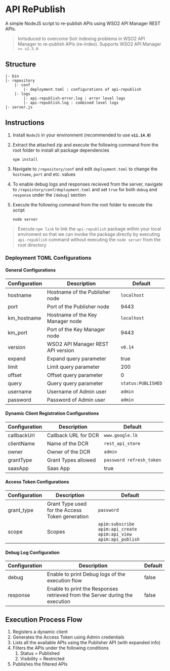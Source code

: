 # API RePublish

A simple NodeJS script to re-publish APIs using WSO2 API Manager REST APIs.

> Inrtoduced to overcome Solr indexing problems in WSO2 API Manager to re-publish APIs (re-index).
> Supports WSO2 API Manager `>= v2.5.0`

## Structure

```text
|- bin
|- repository
    |- conf
        |- deployment.toml : configurations of api-republish
    |- logs
        |- api-republish-error.log : error level logs
        |- api-republish.log : combined level logs
|- server.js
```

## Instructions

1. Install `NodeJS` in your environment (recommended to use **`v11.14.0`**)
2. Extract the attached zip and execute the following command from the root folder to install all package dependencies

   ```shell
   npm install
   ```

3. Navigate to `/repository/conf` and edit `deployment.toml` to change the `hostname`, `port` and etc. values
4. To enable debug logs and responses recieved from the server, navigate to `/repoistory/conf/deployment.toml` and set `true` for both `debug` and `response` under the `[debug]` section
5. Execute the following command from the root folder to execute the script

   ```shell
   node server
   ```

> Execute `npm link` to link the `api-republish` package within your local enviroment so that we can invoke the package directly by executing `api-republish` command without executing the `node server` from the root directory

### Deployment TOML Configurations

#### General Configurations

| Configuration  | Description  | Default  |
|---|---|---|
| hostname  | Hostname of the Publisher node  | `localhost`  |
| port  | Port of the Publisher node  | 9443  |   |   |
| km_hostname  | Hostname of the Key Manager node  | `localhost`  |
| km_port  | Port of the Key Manager node  | 9443  |
| version  | WSO2 API Manager REST API version  | `v0.14`  |
| expand  | Expand query parameter  | true  |
| limit  | Limit query parameter  | 200  |
| offset  | Offset query parameter  | 0  |
| query  | Query query parameter  | `status:PUBLISHED`  |
| username  | Username of Admin user  | `admin`  |
| password  | Password of Admin user  | `admin`  |

#### Dynamic Client Registration Configurations

| Configuration  | Description  | Default  |
|---|---|---|
| callbackUrl  | Callback URL for DCR  | `www.google.lk`  |
| clientName  | Name of the DCR  | `rest_api_store`  |
| owner  | Owner of the DCR  | `admin`  |
| grantType  | Grant Types allowed  | `password refresh_token`  |
| saasApp  | Saas App  | true  |

#### Access Token Configurations

| Configuration  | Description  | Default  |
|---|---|---|
| grant_type  | Grant Type used for the Access Token generation  | `password`  |
| scope  | Scopes  | `apim:subscribe apim:api_create apim:api_view apim:api_publish`  |

#### Debug Log Configuration

| Configuration | Description | Default |
|--|--|--|
| debug | Enable to print Debug logs of the execution flow | false |
| response | Enable to print the Responses retrieved from the Server during the execution | false |

## Execution Process Flow

1. Registers a dynamic client
2. Generates the Access Token using Admin credentials
3. Lists all the available APIs using the Publisher API (with expanded info)
4. Filters the APIs under the following conditions
   1. Status = Published
   2. Visibility = Restricted
5. Publishes the filtered APIs
